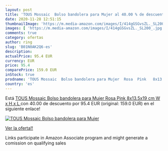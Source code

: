 ```yaml
---
layout: post
title: 'TOUS Mossaic  Bolso bandolera para Mujer al 40.00 % de descuento'
date: 2020-11-28 12:51:15
thumbnailImage: 'https://m.media-amazon.com/images/I/414gGSGvsZL._SL200_.jpg'
images: [ 'https://m.media-amazon.com/images/I/414gGSGvsZL._SL200_.jpg' ]
comments: true
category: ofertas
author: ring
slug: 'B01N0AK2Q6-es'
description:
actualPrice: 95.4 EUR
currency: EUR
price: 95.4
comparePrice: 159.0 EUR
inStock: true
prodname: 'TOUS Mossaic  Bolso bandolera para Mujer  Rosa  Pink   8x13.5x19 cm  W x H x L '
country: 'es'
---
```


Está [TOUS Mossaic  Bolso bandolera para Mujer  Rosa  Pink   8x13.5x19 cm  W x H x L ](https://www.amazon.es/dp/B01N0AK2Q6/?tag=tolees-21) con 40.00 de descuento por 95.4 EUR (original: 159.0 EUR) en el siguiente enlace!

[![TOUS Mossaic  Bolso bandolera para Mujer](https://m.media-amazon.com/images/I/414gGSGvsZL._SL200_.jpg)](https://www.amazon.es/dp/B01N0AK2Q6/?tag=tolees-21)

[Ver la oferta!!](https://www.amazon.es/dp/B01N0AK2Q6/?tag=tolees-21)

Links participate in Amazon Associate program and might generate a comission on qualifying sales



